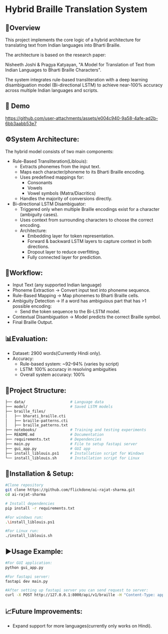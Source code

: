 # Hybrid Braille Translation System

## 📌Overview

This project implements the core logic of a hybrid architecture for translating text from Indian languages into Bharti Braille.

The architecture is based on the research paper:

Nisheeth Joshi & Pragya Katyayan, "A Model for Translation of Text from Indian Languages to Bharti Braille Characters".

The system integrates rule-based transliteration with a deep learning disambiguation model (Bi-directional LSTM) to achieve near-100% accuracy across multiple Indian languages and scripts.

## 🎨 Demo



https://github.com/user-attachments/assets/e004c940-9a58-4afe-ad2b-6bb3aabb53e7





## ⚙️System Architecture:
The hybrid model consists of two main components:

-  Rule-Based Transliteration(Liblouis):
    - Extracts phonemes from the input text.
    - Maps each character/phoneme to its Bharti Braille encoding.
    - Uses predefined mappings for:
        - Consonants
        - Vowels
        - Vowel symbols (Matra/Diacritics)
    - Handles the majority of conversions directly.
-  Bi-directional LSTM Disambiguator:
    - Triggered only when multiple Braille encodings exist for a character (ambiguity cases).
    - Uses context from surrounding characters to choose the correct encoding.
    - Architecture:
        - Embedding layer for token representation.
        - Forward & backward LSTM layers to capture context in both directions.
        - Dropout layer to reduce overfitting.
        - Fully connected layer for prediction.
      
## 🔄Workflow:

- Input Text (any supported Indian language)
- Phoneme Extraction → Convert input text into phoneme sequence.
- Rule-Based Mapping → Map phonemes to Bharti Braille cells.
- Ambiguity Detection → If a word has ambiguious part that has >1 possible encoding:
    - Send the token sequence to the Bi-LSTM model.
- Contextual Disambiguation → Model predicts the correct Braille symbol.
- Final Braille Output.

## 📊Evaluation:
- Dataset: 2900 words(Currently Hindi only).
- Accuracy:
    - Rule-based system: ~92–94% (varies by script)
    - LSTM: 100% accuracy in resolving ambiguities
    - Overall system accuracy: 100%
    
## 📂Project Structure:
```bash
├── data/                    # Language data 
├── model/                   # Saved LSTM models
├── braille_files/
│   ├── bharati_braille.cti
│   ├── braille-patterns.cti
│   ├── braille_patterns.txt
├── notebooks/               # Training and testing experiments
├── README.md                # Documentation
├── requirements.txt         # Dependencies
├── main.py                  # File to setup fastapi server
├── gui_app.py               # GUI app
├── install_liblouis.ps1     # Installation script for Windows
└── install_liblouis.sh      # Installation script for Linux
```
## 🚀Installation & Setup:
```bash
#Clone repository
git clone https://github.com/flickdone/ai-rajat-sharma.git
cd ai-rajat-sharma

# Install dependencies
pip install -r requirements.txt

#For windows run:
.\install_liblouis.ps1

#For Linux run:
./install_liblouis.sh

```

## ▶️Usage Example:
```bash
#For GUI application:
python gui_app.py

#For fastapi server:
fastapi dev main.py

#After setting up fastapi server you can send request to server:
curl -X POST http://127.0.0.1:8000/api/v1/braille -H "Content-Type: application/json" -d '{"text":"HINDI_TEXT"}'
```

## 📈Future Improvements:
- Expand support for more languages(currently only works on Hindi).

